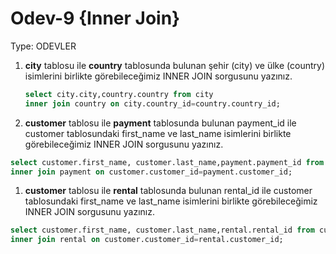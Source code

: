# Odev-9 {Inner Join}

Type: ODEVLER

1. **city** tablosu ile **country** tablosunda bulunan şehir (city) ve ülke (country) isimlerini birlikte görebileceğimiz INNER JOIN sorgusunu yazınız.
    
    ```sql
    select city.city,country.country from city
    inner join country on city.country_id=country.country_id;
    ```
    
2. **customer** tablosu ile **payment** tablosunda bulunan payment_id ile customer tablosundaki first_name ve last_name isimlerini birlikte görebileceğimiz INNER JOIN sorgusunu yazınız.

```sql
select customer.first_name, customer.last_name,payment.payment_id from customer
inner join payment on customer.customer_id=payment.customer_id;
```

1. **customer** tablosu ile **rental** tablosunda bulunan rental_id ile customer tablosundaki first_name ve last_name isimlerini birlikte görebileceğimiz INNER JOIN sorgusunu yazınız.

```sql
select customer.first_name, customer.last_name,rental.rental_id from customer
inner join rental on customer.customer_id=rental.customer_id;
```